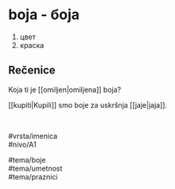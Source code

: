 # boja - боја

1. цвет  
2. краска

## Rečenice

Koja ti je [[omiljen|omiljena]] boja?

[[kupiti|Kupili]] smo boje za uskršnja [[jaje|jaja]].

<br>

#vrsta/imenica  
#nivo/A1  

#tema/boje  
#tema/umetnost  
#tema/praznici  
